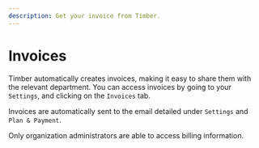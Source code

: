 ```yaml
---
description: Get your invoice from Timber. 
---
```

# Invoices

Timber automatically creates invoices, making it easy to share them with the relevant department. You can access invoices by going to your `Settings`, and clicking on the `Invoices` tab. 

Invoices are automatically sent to the email detailed under `Settings` and `Plan & Payment`. 

Only organization administrators are able to access billing information. 
